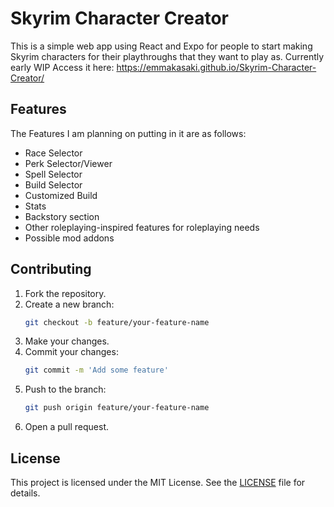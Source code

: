 # Skyrim Character Creator

This is a simple web app using React and Expo for people to start making  Skyrim characters for their playthroughs that they want to play as. Currently early WIP
Access it here: https://emmakasaki.github.io/Skyrim-Character-Creator/

## Features

The Features I am planning on putting in it are as follows:
- Race Selector
- Perk Selector/Viewer
- Spell Selector
- Build Selector
- Customized Build
- Stats
- Backstory section
- Other roleplaying-inspired features for roleplaying needs
- Possible mod addons

## Contributing

1. Fork the repository.
2. Create a new branch:
    ```sh
    git checkout -b feature/your-feature-name
    ```
3. Make your changes.
4. Commit your changes:
    ```sh
    git commit -m 'Add some feature'
    ```
5. Push to the branch:
    ```sh
    git push origin feature/your-feature-name
    ```
6. Open a pull request.

## License

This project is licensed under the MIT License. See the [LICENSE](LICENSE) file for details.
